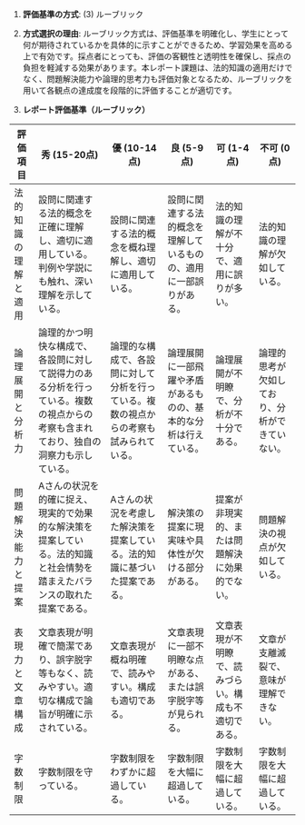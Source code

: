 1. **評価基準の方式**: (3) ルーブリック

2. **方式選択の理由**: ルーブリック方式は、評価基準を明確化し、学生にとって何が期待されているかを具体的に示すことができるため、学習効果を高める上で有効です。採点者にとっても、評価の客観性と透明性を確保し、採点の負担を軽減する効果があります。本レポート課題は、法的知識の適用だけでなく、問題解決能力や論理的思考力も評価対象となるため、ルーブリックを用いて各観点の達成度を段階的に評価することが適切です。

3. **レポート評価基準（ルーブリック）**

| 評価項目 | 秀 (15-20点) | 優 (10-14点) | 良 (5-9点) | 可 (1-4点) | 不可 (0点) |
|---|---|---|---|---|---|
| 法的知識の理解と適用 | 設問に関連する法的概念を正確に理解し、適切に適用している。判例や学説にも触れ、深い理解を示している。 | 設問に関連する法的概念を概ね理解し、適切に適用している。 | 設問に関連する法的概念を理解しているものの、適用に一部誤りがある。 | 法的知識の理解が不十分で、適用に誤りが多い。 | 法的知識の理解が欠如している。 |
| 論理展開と分析力 | 論理的かつ明快な構成で、各設問に対して説得力のある分析を行っている。複数の視点からの考察も含まれており、独自の洞察力も示している。 | 論理的な構成で、各設問に対して分析を行っている。複数の視点からの考察も試みられている。 | 論理展開に一部飛躍や矛盾があるものの、基本的な分析は行えている。 | 論理展開が不明瞭で、分析が不十分である。 | 論理的思考が欠如しており、分析ができていない。 |
| 問題解決能力と提案 | Aさんの状況を的確に捉え、現実的で効果的な解決策を提案している。法的知識と社会情勢を踏まえたバランスの取れた提案である。 | Aさんの状況を考慮した解決策を提案している。法的知識に基づいた提案である。 | 解決策の提案に現実味や具体性が欠ける部分がある。 | 提案が非現実的、または問題解決に効果的でない。 | 問題解決の視点が欠如している。 |
| 表現力と文章構成 | 文章表現が明確で簡潔であり、誤字脱字等もなく、読みやすい。適切な構成で論旨が明確に示されている。 | 文章表現が概ね明確で、読みやすい。構成も適切である。 | 文章表現に一部不明瞭な点がある、または誤字脱字等が見られる。 | 文章表現が不明瞭で、読みづらい。構成も不適切である。 | 文章が支離滅裂で、意味が理解できない。 |
| 字数制限 | 字数制限を守っている。 | 字数制限をわずかに超過している。 | 字数制限を大幅に超過している。 | 字数制限を大幅に超過している。 | 字数制限を大幅に超過している。 |


